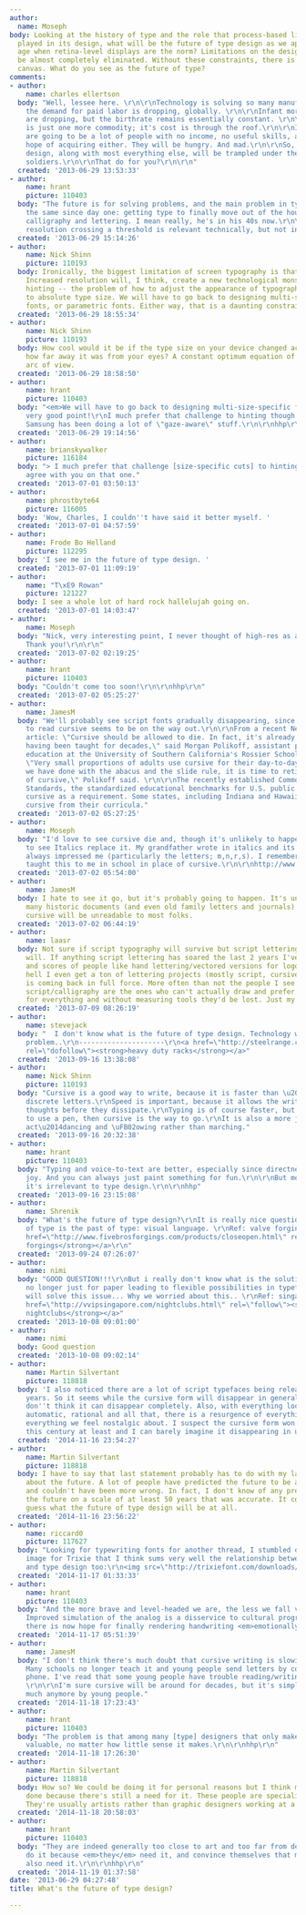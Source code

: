 ```yaml
---
author:
  name: Moseph
body: Looking at the history of type and the role that process-based limitations have
  played in its design, what will be the future of type design as we approach the
  age when retina-level displays are the norm? Limitations on the design of type will
  be almost completely eliminated. Without these constraints, there is only a blank
  canvas. What do you see as the future of type?
comments:
- author:
    name: charles ellertson
  body: "Well, lessee here. \r\n\r\nTechnology is solving so many manufacturing issues
    the demand for paid labor is dropping, globally. \r\n\r\nInfant mortality rates
    are dropping, but the birthrate remains essentially constant. \r\n\r\nEducation
    is just one more commodity; it's cost is through the roof.\r\n\r\nIn short, there
    are going to be a lot of people with no income, no useful skills, and not much
    hope of acquiring either. They will be hungry. And mad.\r\n\r\nSo, I'd say type
    design, along with most everything else, will be trampled under the feet of warring
    soldiers.\r\n\r\nThat do for you?\r\n\r\n"
  created: '2013-06-29 13:53:33'
- author:
    name: hrant
    picture: 110403
  body: "The future is for solving problems, and the main problem in type has been
    the same since day one: getting type to finally move out of the house of his parents,
    calligraphy and lettering. I mean really, he's in his 40s now.\r\n\r\nI think
    resolution crossing a threshold is relevant technically, but not in the above.\r\n\r\nhhp\r\n"
  created: '2013-06-29 15:14:26'
- author:
    name: Nick Shinn
    picture: 110193
  body: Ironically, the biggest limitation of screen typography is that it is scalable.
    Increased resolution will, I think, create a new technological monster to replace
    hinting -- the problem of how to adjust the appearance of typography according
    to absolute type size. We will have to go back to designing multi-size-specific
    fonts, or parametric fonts. Either way, that is a daunting constraint.
  created: '2013-06-29 18:55:34'
- author:
    name: Nick Shinn
    picture: 110193
  body: How cool would it be if the type size on your device changed according to
    how far away it was from your eyes? A constant optimum equation of x-height to
    arc of view.
  created: '2013-06-29 18:58:50'
- author:
    name: hrant
    picture: 110403
  body: "<em>We will have to go back to designing multi-size-specific fonts</em>\r\n\r\nAh,
    very good point!\r\nI much prefer that challenge to hinting though.\r\n\r\nBTW
    Samsung has been doing a lot of \"gaze-aware\" stuff.\r\n\r\nhhp\r\n"
  created: '2013-06-29 19:14:56'
- author:
    name: brianskywalker
    picture: 116184
  body: "> I much prefer that challenge [size-specific cuts] to hinting though.\r\n\r\nI
    agree with you on that one."
  created: '2013-07-01 03:50:13'
- author:
    name: phrostbyte64
    picture: 116005
  body: 'Wow, Charles, I couldn''t have said it better myself. '
  created: '2013-07-01 04:57:59'
- author:
    name: Frode Bo Helland
    picture: 112295
  body: 'I see me in the future of type design. '
  created: '2013-07-01 11:09:19'
- author:
    name: "T\xE9 Rowan"
    picture: 121227
  body: I see a whole lot of hard rock hallelujah going on.
  created: '2013-07-01 14:03:47'
- author:
    name: Moseph
  body: "Nick, very interesting point, I never thought of high-res as a constraint.
    Thank you!\r\n\r\n"
  created: '2013-07-02 02:19:25'
- author:
    name: hrant
    picture: 110403
  body: "Couldn't come too soon!\r\n\r\nhhp\r\n"
  created: '2013-07-02 05:25:27'
- author:
    name: JamesM
  body: "We'll probably see script fonts gradually disappearing, since the ability
    to read cursive seems to be on the way out.\r\n\r\nFrom a recent New York Times
    article: \"Cursive should be allowed to die. In fact, it's already dying, despite
    having been taught for decades,\" said Morgan Polikoff, assistant professor of
    education at the University of Southern California's Rossier School of Education.
    \"Very small proportions of adults use cursive for their day-to-day writing...As
    we have done with the abacus and the slide rule, it is time to retire the teaching
    of cursive,\" Polikoff said. \r\n\r\nThe recently established Common Core State
    Standards, the standardized educational benchmarks for U.S. public schools, omit
    cursive as a requirement. Some states, including Indiana and Hawaii, have dropped
    cursive from their curricula."
  created: '2013-07-02 05:27:25'
- author:
    name: Moseph
  body: "I'd love to see cursive die and, though it's unlikely to happen, I'd love
    to see Italics replace it. My grandfather wrote in italics and its simplicity
    always impressed me (particularly the letters; m,n,r,s). I remember wishing they'd
    taught this to me in school in place of cursive.\r\n\r\nhttp://www.nytimes.com/interactive/2009/09/04/opinion/20090908_opart.html"
  created: '2013-07-02 05:54:00'
- author:
    name: JamesM
  body: I hate to see it go, but it's probably going to happen. It's unfortunate that
    many historic documents (and even old family letters and journals) written in
    cursive will be unreadable to most folks.
  created: '2013-07-02 06:44:19'
- author:
    name: laasr
  body: Not sure if script typography will survive but script lettering sure as hell
    will. If anything script lettering has soared the last 2 years I've seen, scores
    and scores of people like hand lettering/vectored versions for logos and such,
    hell I even get a ton of lettering projects (mostly script, cursive). Even Calligraphy
    is coming back in full force. More often than not the people I see who dislike
    script/calligraphy are the ones who can't actually draw and prefer a ruler/guides
    for everything and without measuring tools they'd be lost. Just my $0.02
  created: '2013-07-09 08:26:19'
- author:
    name: stevejack
  body: "  I don't know what is the future of type design. Technology will solve this
    problem..\r\n---------------------\r\n<a href=\"http://steelrange.com/heavy-duty-racks.html\"
    rel=\"dofollow\"><strong>heavy duty racks</strong></a>"
  created: '2013-09-16 13:38:08'
- author:
    name: Nick Shinn
    picture: 110193
  body: "Cursive is a good way to write, because it is faster than \u201Cprinting\u201D
    discrete letters.\r\nSpeed is important, because it allows the writer to capture
    thoughts before they dissipate.\r\nTyping is of course faster, but if one is going
    to use a pen, then cursive is the way to go.\r\nIt is also a more joyful and expressive
    act\u2014dancing and \uFB02owing rather than marching."
  created: '2013-09-16 20:32:38'
- author:
    name: hrant
    picture: 110403
  body: "Typing and voice-to-text are better, especially since directness is a greater
    joy. And you can always just paint something for fun.\r\n\r\nBut most of all,
    it's irrelevant to type design.\r\n\r\nhhp"
  created: '2013-09-16 23:15:08'
- author:
    name: Shrenik
  body: "What's the future of type design?\r\nIt is really nice question.. The future
    of type is the past of type: visual language. \r\nRef: valve forgings\r\n_______________\r\n<a
    href=\"http://www.fivebrosforgings.com/products/closeopen.html\" rel=\"dofollow\"><strong>valve
    forgings</strong></a>\r\n"
  created: '2013-09-24 07:26:07'
- author:
    name: nimi
  body: "GOOD QUESTION!!!\r\nBut i really don't know what is the solution.. Type is
    no longer just for paper leading to flexible possibilities in typeface design....technology
    will solve this issue... Why we worried about this.. \r\nRef: singapore nightclubs\r\n___________\r\n<a
    href=\"http://vvipsingapore.com/nightclubs.html\" rel=\"follow\"><strong>singapore
    nightclubs</strong></a>"
  created: '2013-10-08 09:01:00'
- author:
    name: nimi
  body: Good question
  created: '2013-10-08 09:02:14'
- author:
    name: Martin Silvertant
    picture: 118818
  body: 'I also noticed there are a lot of script typefaces being released in recent
    years. So it seems while the cursive form will disappear in general writing, I
    don''t think it can disappear completely. Also, with everything looking clean,
    automatic, rational and all that, there is a resurgence of everything old and
    everything we feel nostalgic about. I suspect the cursive form won''t disappear
    this century at least and I can barely imagine it disappearing in upcoming centuries. '
  created: '2014-11-16 23:54:27'
- author:
    name: Martin Silvertant
    picture: 118818
  body: I have to say that last statement probably has to do with my lack of vision
    about the future. A lot of people have predicted the future to be a certain way
    and couldn't have been more wrong. In fact, I don't know of any predictions about
    the future on a scale of at least 50 years that was accurate. It could be a wild
    guess what the future of type design will be at all.
  created: '2014-11-16 23:56:22'
- author:
    name: riccard0
    picture: 117627
  body: "Looking for typewriting fonts for another thread, I stumbled on this promotional
    image for Trixie that I think sums very well the relationship between script/handwriting
    and type design too:\r\n<img src=\"http://trixiefont.com/downloads/wallpaper.gif\">"
  created: '2014-11-17 01:33:33'
- author:
    name: hrant
    picture: 110403
  body: "And the more brave and level-headed we are, the less we fall victim to nostalgia...
    Improved simulation of the analog is a disservice to cultural progress.\r\n\r\nBut
    there is now hope for finally rendering handwriting <em>emotionally</em> obsolete:\r\nhttp://instagram.com/p/veKAQZp2aC/\r\n\r\nhhp\r\n"
  created: '2014-11-17 05:51:39'
- author:
    name: JamesM
  body: "I don't think there's much doubt that cursive writing is slowing disappearing.
    Many schools no longer teach it and young people send letters by computer or cell
    phone. I've read that some young people have trouble reading/writing cursive.
    \r\n\r\nI'm sure cursive will be around for decades, but it's simply not used
    much anymore by young people."
  created: '2014-11-18 17:23:43'
- author:
    name: hrant
    picture: 110403
  body: "The problem is that among many [type] designers that only makes it <em>more</em>
    valuable, no matter how little sense it makes.\r\n\r\nhhp\r\n"
  created: '2014-11-18 17:26:30'
- author:
    name: Martin Silvertant
    picture: 118818
  body: How so? We could be doing it for personal reasons but I think mostly it's
    done because there's still a need for it. These people are specialists though.
    They're usually artists rather than graphic designers working at a studio.
  created: '2014-11-18 20:58:03'
- author:
    name: hrant
    picture: 110403
  body: "They are indeed generally too close to art and too far from design. They
    do it because <em>they</em> need it, and convince themselves that many others
    also need it.\r\n\r\nhhp\r\n"
  created: '2014-11-19 01:37:58'
date: '2013-06-29 04:27:48'
title: What's the future of type design?

---
```

